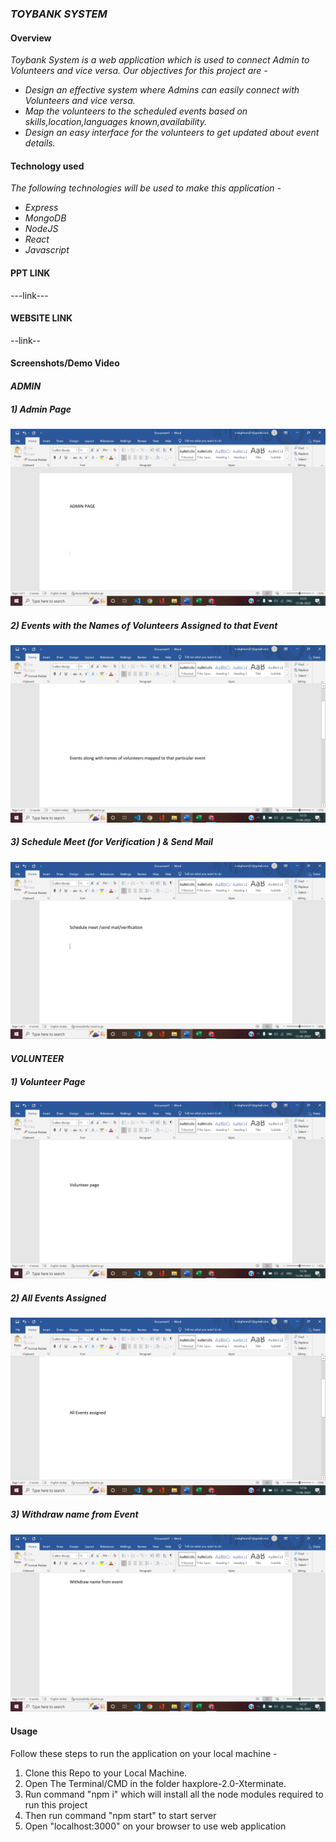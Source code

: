 ### _TOYBANK SYSTEM_


#### Overview

_Toybank System is a web application which is used to connect Admin to Volunteers and vice versa. Our objectives for this project are -_

- _Design an effective system where Admins can easily connect with Volunteers and vice versa._
- _Map the volunteers to the scheduled events based on skills,location,languages known,availability._
- _Design an easy interface for the volunteers to get updated about event details._

#### Technology used

_The following technologies will be used to make this application -_
- _Express_
- _MongoDB_
- _NodeJS_
- _React_
- _Javascript_

  

#### PPT LINK
---link---

<!-- #### demo video LINK
still working -->


#### WEBSITE LINK
--link-- 

#### Screenshots/Demo Video

#### _ADMIN_
##### 1) Admin Page
![ADMINHome](assets_readme/ADMINPAGE.png)
##### 2) Events with the Names of Volunteers Assigned to that Event      
![mapped](assets_readme/map.png)
##### 3) Schedule Meet (for Verification ) & Send Mail 
![meetschedule](assets_readme/schedule_meet.png)
#### _VOLUNTEER_
##### 1) Volunteer Page
![VOLUNTEERHOME](assets_readme/volunteerpage.png)
##### 2) All Events Assigned 
![eventsAssigned](assets_readme/EventsAssigned.png)
##### 3) Withdraw name from Event 
![Withdraw](assets_readme/withdraw.png)




<!-- _Add some screens and a demo_ -->

#### Usage
Follow these steps to run the application on your local machine - 
1. Clone this Repo to your Local Machine.
2. Open The Terminal/CMD in the folder haxplore-2.0-Xterminate.
3. Run command "npm i" which will install all the node modules required to run this project
4. Then run command "npm start" to start server
5. Open "localhost:3000" on your browser to use web application



